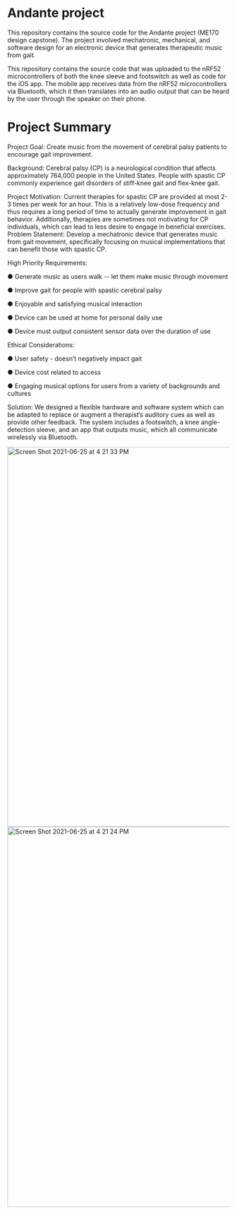# Andante project

This repository contains the source code for the Andante project (ME170 design capstone). The project involved mechatronic, mechanical, and software design for an electronic device that generates therapeutic music from gait.


This repository contains the source code that was uploaded to the nRF52 microcontrollers of both the knee sleeve and footswitch as well as code for the iOS app.
The mobile app receives data from the nRF52 microcontrollers via Bluetooth, which it then
translates into an audio output that can be heard by the user through the speaker on their phone.



# Project Summary

Project Goal: Create music from the movement of cerebral palsy patients to encourage gait
improvement.

Background: Cerebral palsy (CP) is a neurological condition that affects approximately 764,000
people in the United States. People with spastic CP commonly experience gait disorders of
stiff-knee gait and flex-knee gait.

Project Motivation: Current therapies for spastic CP are provided at most 2-3 times per week
for an hour. This is a relatively low-dose frequency and thus requires a long period of time to
actually generate improvement in gait behavior. Additionally, therapies are sometimes not
motivating for CP individuals, which can lead to less desire to engage in beneficial exercises.
Problem Statement: Develop a mechatronic device that generates music from gait movement,
specifically focusing on musical implementations that can benefit those with spastic CP.

High Priority Requirements:

  ● Generate music as users walk -- let them make music through movement

  ● Improve gait for people with spastic cerebral palsy

  ● Enjoyable and satisfying musical interaction

  ● Device can be used at home for personal daily use

  ● Device must output consistent sensor data over the duration of use

Ethical Considerations:

  ● User safety - doesn’t negatively impact gait

  ● Device cost related to access

  ● Engaging musical options for users from a variety of backgrounds and cultures

Solution: We designed a flexible hardware and software system which can be adapted to replace
or augment a therapist’s auditory cues as well as provide other feedback. The system includes a
footswitch, a knee angle-detection sleeve, and an app that outputs music, which all communicate wirelessly via Bluetooth.

<img width="861" alt="Screen Shot 2021-06-25 at 4 21 33 PM" src="https://user-images.githubusercontent.com/71303021/123486328-6ee03280-d5d1-11eb-97b1-396c7b43f2cb.png">
<img width="862" alt="Screen Shot 2021-06-25 at 4 21 24 PM" src="https://user-images.githubusercontent.com/71303021/123486334-730c5000-d5d1-11eb-8424-940840459898.png">

